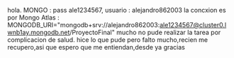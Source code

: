 hola.
MONGO : pass ale1234567, usuario : alejandro862003
la concxion es por Mongo Atlas : MONGODB_URI="mongodb+srv://alejandro862003:ale1234567@cluster0.lwnb1ay.mongodb.net/ProyectoFinal"
mucho no pude realizar la tarea por complicacion de salud.
hice lo que pude pero falto mucho,recien me recupero,asi que espero que me entiendan,desde ya gracias
